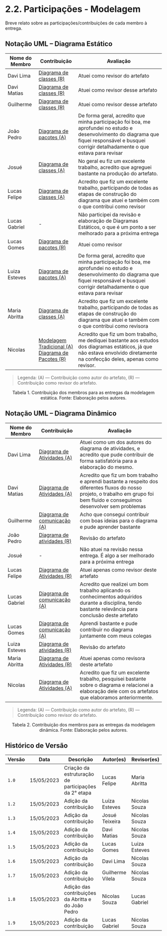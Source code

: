 # 2.2. Participações - Modelagem

Breve relato sobre as participações/contribuições de cada membro à entrega.

## Notação UML – Diagrama Estático

| Nome do Membro | Contribuição| Avaliação |
|----------------|-  | - |
| Davi Lima      | [Diagrama de classes (R)](2.3.Estatica/2.3.1.DiagramaDeClasses.md) | Atuei como revisor do artefato    |
| Davi Matias    | [Diagrama de classes (R)](2.3.Estatica/2.3.1.DiagramaDeClasses.md) | Atuei como revisor desse artefato |
| Guilherme      | [Diagrama de classes (R)](2.3.Estatica/2.3.1.DiagramaDeClasses.md) | Atuei como revisor desse artefato    |
| João Pedro     | [Diagrama de pacotes (A)](2.3.Estatica/2.3.2.DiagramaDePacotes.md)| De forma geral, acredito que minha participação foi boa, me aprofundei no estudo e desenvolvimento do diagrama que fiquei responsável e busquei corrigir detalhadamente o que estava para revisar |
| Josué          | [Diagrama de classes (A)](2.3.Estatica/2.3.1.DiagramaDeClasses.md) | No geral eu fiz um excelente trabalho, acredito que agreguei bastante na produção do artefato. |
| Lucas Felipe   | [Diagrama de classes (A)](2.3.Estatica/2.3.1.DiagramaDeClasses.md)| Acredito que fiz um excelente trabalho, participando de todas as etapas de construção do diagrama que atuei e também com o que contribui como revisor|
| Lucas Gabriel  | -| Não participei da revisão e elaboração de Diagramas Estáticos, o que é um ponto a ser melhorado para a próxima entrega |
| Lucas Gomes    | [Diagrama de pacotes (R)](2.3.Estatica/2.3.2.DiagramaDePacotes.md) | Atuei como revisor |
| Luiza Esteves  | [Diagrama de pacotes (A)](2.3.Estatica/2.3.2.DiagramaDePacotes.md)| De forma geral, acredito que minha participação foi boa, me aprofundei no estudo e desenvolvimento do diagrama que fiquei responsável e busquei corrigir detalhadamente o que estava para revisar|
| Maria Abritta  |[Diagrama de classes (A)](2.3.Estatica/2.3.1.DiagramaDeClasses.md)| Acredito que fiz um excelente trabalho, participando de todas as etapas de construção do diagrama que atuei e também com o que contribui como revisora|
| Nicolas        |[Modelagem Tradicional  (A)](2.1.ModelagemTradicional.md)<br/>[Diagrama de Pacotes    (R)](2.3.Estatica/2.3.2.DiagramaDePacotes.md)| Acredito que fiz um bom trabalho, me dediquei bastante aos estudos dos diagramas estáticos, já que não estava envolvido diretamente na confecção deles, apenas como revisor. |

> Legenda: (A) — Contribuição como autor do artefato, (R) — Contribuição como revisor do artefato.

<div style="text-align: center"> Tabela 1. Contribuição dos membros para as entregas da modelagem estática. Fonte: Elaboração pelos autores.</div>

## Notação UML – Diagrama Dinâmico

| Nome do Membro | Contribuição| Avaliação |
|----------------|-  | - |
| Davi Lima      | [Diagrama de Atividades (A)](2.4.Dinamica/2.4.1.DiagramaDeAtividades.md) | Atuei como um dos autores do diagrama de atividades, e acredito que pude contribuir de forma satisfatória para a elaboração do mesmo.   |
| Davi Matias    | [Diagrama de Atividades (A)](2.4.Dinamica/2.4.1.DiagramaDeAtividades.md) | Acredito que fiz um bom trabalho e aprendi bastante a respeito dos diferentes fluxos do nosso projeto, o trabalho em grupo foi bem fluido e conseguimos desenvolver sem problemas |
| Guilherme      | [Diagrama de comunicação (A)](2.4.Dinamica/2.4.2.DiagramaDeComunicacao.md)| Acho que consegui contribuir com boas ideias para o diagrama e pude aprender bastante|
| João Pedro     |[Diagrama de atividades (R)](2.4.Dinamica/2.4.1.DiagramaDeAtividades.md) | Revisão do artefato |
| Josué          | - | Não atuei na revisão nessa entrega. É algo a ser melhorado para a próxima entrega |
| Lucas Felipe   |[Diagrama de Atividades (R)](2.4.Dinamica/2.4.1.DiagramaDeAtividades.md)| Atuei apenas como revisor deste artefato |
| Lucas Gabriel  | [Diagrama de comunicação (A)](2.4.Dinamica/2.4.2.DiagramaDeComunicacao.md)| Acredito que realizei um bom trabalho aplicando os conhecimentos adquiridos durante a disciplina, tendo bastante relevância para conclusão deste artefato |
| Lucas Gomes    | [Diagrama de comunicação (A)](2.4.Dinamica/2.4.2.DiagramaDeComunicacao.md)| Aprendi bastante e pude contribuir no diagrama juntamente com meus colegas|
| Luiza Esteves  |[Diagrama de atividades (R)](2.4.Dinamica/2.4.1.DiagramaDeAtividades.md) | Revisão do artefato |
| Maria Abritta  |[Diagrama de Atividades (R)](2.4.Dinamica/2.4.1.DiagramaDeAtividades.md)| Atuei apenas como revisora deste artefato |
| Nicolas        |[Diagrama de Atividades (A)](2.4.Dinamica/2.4.1.DiagramaDeAtividades.md)| Acredito que fiz um excelente trabalho, pesquisei bastante sobre o diagrama e relacionei a elaboração dele com os artefatos que elaboramos anteriormente. |

> Legenda: (A) — Contribuição como autor do artefato, (R) — Contribuição como revisor do artefato.

<div style="text-align: center"> Tabela 2. Contribuição dos membros para as entregas da modelagem dinâmica. Fonte: Elaboração pelos autores.</div>

## Histórico de Versão

| Versão | Data       | Descrição                                            | Autor(es)      | Revisor(es)   |
| ------ | ---------- | ---------------------------------------------------- | -------------- | ------------- |
| `1.0`  | 15/05/2023 | Criação da estruturação de participações da 2° etapa | Lucas Felipe   | Maria Abritta |
| `1.2`  | 15/05/2023 | Adição da contribuição                               | Luíza Esteves  | Nicolas Souza |
| `1.3`  | 15/05/2023 | Adição da contribuição                               | Josué Teixeira | Nicolas Souza |
| `1.4`  | 15/05/2023 | Adição da contribuição                               | Davi Matias    | Nicolas Souza |
| `1.5`  | 15/05/2023 | Adição da contribuição                               | Lucas Gomes    | Luiza Esteves |
| `1.6`  | 15/05/2023 | Adição da contribuição                               | Davi Lima      | Nicolas Souza |
| `1.7`  | 15/05/2023 | Adição da contribuição                               |Guilherme Vilela| Nicolas Souza |
| `1.8`  | 15/05/2023 | Adição das contribuições da Abritta e do João Pedro  | Nicolas Souza  | Lucas Gabriel |
| `1.9`  | 15/05/2023 | Adição da contribuição                               | Lucas Gabriel  | Nicolas Souza |
